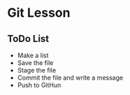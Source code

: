 # Git Lesson
## ToDo List

* Make a list
* Save the file
* Stage the file
* Commit the file and write a message
* Push to GitHun